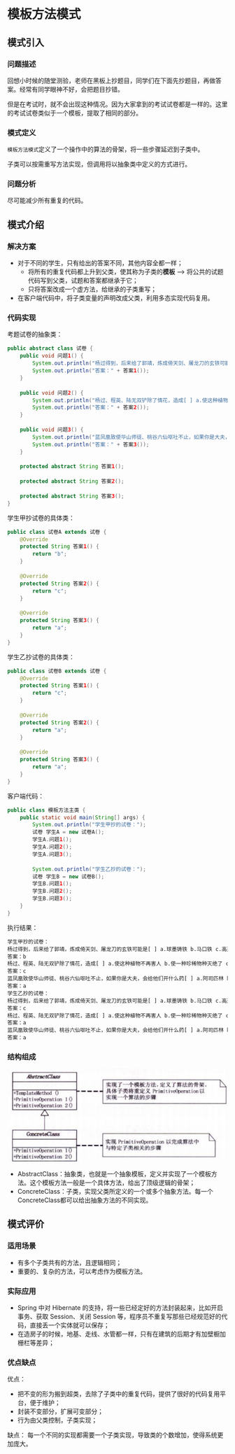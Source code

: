 # 模板方法模式

## 模式引入

### 问题描述

回想小时候的随堂测验，老师在黑板上抄题目，同学们在下面先抄题目，再做答案。经常有同学眼神不好，会把题目抄错。

但是在考试时，就不会出现这种情况。因为大家拿到的考试试卷都是一样的。这里的考试试卷类似于一个模板，提取了相同的部分。

### 模式定义

`模板方法模式`定义了一个操作中的算法的骨架，将一些步骤延迟到子类中。

子类可以按需重写方法实现，但调用将以抽象类中定义的方式进行。

### 问题分析

尽可能减少所有重复的代码。

## 模式介绍

### 解决方案

- 对于不同的学生，只有给出的答案不同，其他内容全都一样；
    - 将所有的重复代码都上升到父类，使其称为子类的**模板** --> 将公共的试题代码写到父类，试题和答案都继承于它；
    - 只将答案改成一个虚方法，给继承的子类重写；
- 在客户端代码中，将子类变量的声明改成父类，利用多态实现代码复用。

### 代码实现

考题试卷的抽象类：
```java
public abstract class 试卷 {
    public void 问题1() {
        System.out.println("杨过得到，后来给了郭靖，炼成倚天剑、屠龙刀的玄铁可能是[ ] a.球墨铸铁 b.马口铁 c.高速合金钢 d.碳素纤维");
        System.out.println("答案：" + 答案1());
    }

    public void 问题2() {
        System.out.println("杨过、程英、陆无双铲除了情花，造成[ ] a.使这种植物不再害人 b.使一种珍稀物种灭绝了 c.破坏了那个生物圈的生态平衡 d.造成该地区沙漠化");
        System.out.println("答案：" + 答案2());
    }

    public void 问题3() {
        System.out.println("蓝凤凰致使华山师徒、桃谷六仙呕吐不止，如果你是大夫，会给他们开什么药[ ] a.阿司匹林 b.牛黄解毒片 c.氟哌酸 d.让他们喝大量的生牛奶 e.以上全不对");
        System.out.println("答案：" + 答案3());
    }

    protected abstract String 答案1();

    protected abstract String 答案2();

    protected abstract String 答案3();
}
```

学生甲抄试卷的具体类：
```java
public class 试卷A extends 试卷 {
    @Override
    protected String 答案1() {
        return "b";
    }

    @Override
    protected String 答案2() {
        return "c";
    }

    @Override
    protected String 答案3() {
        return "a";
    }
}
```

学生乙抄试卷的具体类：
```java
public class 试卷B extends 试卷 {
    @Override
    protected String 答案1() {
        return "c";
    }

    @Override
    protected String 答案2() {
        return "a";
    }

    @Override
    protected String 答案3() {
        return "a";
    }
}
```

客户端代码：
```java
public class 模板方法主类 {
    public static void main(String[] args) {
        System.out.println("学生甲抄的试卷：");
        试卷 学生A = new 试卷A();
        学生A.问题1();
        学生A.问题2();
        学生A.问题3();

        System.out.println("学生乙抄的试卷：");
        试卷 学生B = new 试卷B();
        学生B.问题1();
        学生B.问题2();
        学生B.问题3();
    }
}
```

执行结果：

```bash
学生甲抄的试卷：
杨过得到，后来给了郭靖，炼成倚天剑、屠龙刀的玄铁可能是[ ] a.球墨铸铁 b.马口铁 c.高速合金钢 d.碳素纤维
答案：b
杨过、程英、陆无双铲除了情花，造成[ ] a.使这种植物不再害人 b.使一种珍稀物种灭绝了 c.破坏了那个生物圈的生态平衡 d.造成该地区沙漠化
答案：c
蓝凤凰致使华山师徒、桃谷六仙呕吐不止，如果你是大夫，会给他们开什么药[ ] a.阿司匹林 b.牛黄解毒片 c.氟哌酸 d.让他们喝大量的生牛奶 e.以上全不对
答案：a
学生乙抄的试卷：
杨过得到，后来给了郭靖，炼成倚天剑、屠龙刀的玄铁可能是[ ] a.球墨铸铁 b.马口铁 c.高速合金钢 d.碳素纤维
答案：c
杨过、程英、陆无双铲除了情花，造成[ ] a.使这种植物不再害人 b.使一种珍稀物种灭绝了 c.破坏了那个生物圈的生态平衡 d.造成该地区沙漠化
答案：a
蓝凤凰致使华山师徒、桃谷六仙呕吐不止，如果你是大夫，会给他们开什么药[ ] a.阿司匹林 b.牛黄解毒片 c.氟哌酸 d.让他们喝大量的生牛奶 e.以上全不对
答案：a
```

### 结构组成

![模板方法UML](img/template_method/TemplateMethodUML.png)

- AbstractClass：抽象类，也就是一个抽象模板，定义并实现了一个模板方法。这个模板方法一般是一个具体方法，给出了顶级逻辑的骨架；
- ConcreteClass：子类，实现父类所定义的一个或多个抽象方法。每一个ConcreteClass都可以给出抽象方法的不同实现。

## 模式评价

### 适用场景

- 有多个子类共有的方法，且逻辑相同；
- 重要的、复杂的方法，可以考虑作为模板方法。

### 实际应用

- Spring 中对 Hibernate 的支持，将一些已经定好的方法封装起来，比如开启事务、获取 Session、关闭 Session 等，程序员不重复写那些已经规范好的代码，直接丢一个实体就可以保存；
- 在造房子的时候，地基、走线、水管都一样，只有在建筑的后期才有加壁橱加栅栏等差异；

### 优点缺点

优点：
- 把不变的形为搬到超类，去除了子类中的重复代码，提供了很好的代码复用平台，便于维护；
- 封装不变部分，扩展可变部分；
- 行为由父类控制，子类实现；

缺点：
每一个不同的实现都需要一个子类实现，导致类的个数增加，使得系统更加庞大。